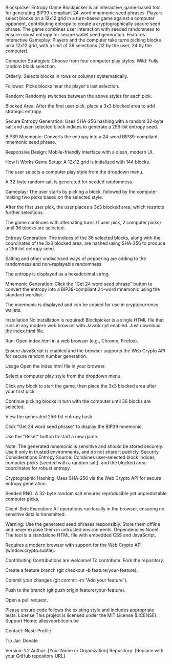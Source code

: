 Blockpicker Entropy Game
Blockpicker is an interactive, game-based tool for generating BIP39-compliant 24-word mnemonic seed phrases. Players select blocks on a 12x12 grid in a turn-based game against a computer opponent, contributing entropy to create a cryptographically secure seed phrase. The game combines user interaction with seeded randomness to ensure robust entropy for secure wallet seed generation.
Features
Interactive Gameplay: Players and the computer take turns picking blocks on a 12x12 grid, with a limit of 36 selections (12 by the user, 24 by the computer).

Computer Strategies: Choose from four computer play styles:
Wild: Fully random block selection.

Orderly: Selects blocks in rows or columns systematically.

Follower: Picks blocks near the player's last selection.

Random: Randomly switches between the above styles for each pick.

Blocked Area: After the first user pick, place a 3x3 blocked area to add strategic entropy.

Secure Entropy Generation: Uses SHA-256 hashing with a random 32-byte salt and user-selected block indices to generate a 256-bit entropy seed.

BIP39 Mnemonic: Converts the entropy into a 24-word BIP39-compliant mnemonic seed phrase.

Responsive Design: Mobile-friendly interface with a clean, modern UI.

How It Works
Game Setup:
A 12x12 grid is initialized with 144 blocks.

The user selects a computer play style from the dropdown menu.

A 32-byte random salt is generated for seeded randomness.

Gameplay:
The user starts by picking a block, followed by the computer making two picks based on the selected style.

After the first user pick, the user places a 3x3 blocked area, which restricts further selections.

The game continues with alternating turns (1 user pick, 2 computer picks) until 36 blocks are selected.

Entropy Generation:
The indices of the 36 selected blocks, along with the coordinates of the 3x3 blocked area, are hashed using SHA-256 to produce a 256-bit entropy seed.

Salting and other undisclosed ways of peppering are adding to the randomness and non-replayable randomness

The entropy is displayed as a hexadecimal string.

Mnemonic Generation:
Click the "Get 24 word seed phrase" button to convert the entropy into a BIP39-compliant 24-word mnemonic using the standard wordlist.

The mnemonic is displayed and can be copied for use in cryptocurrency wallets.

Installation
No installation is required! Blockpicker is a single HTML file that runs in any modern web browser with JavaScript enabled.
Just download the index.html file.

Run:
Open index.html in a web browser (e.g., Chrome, Firefox).

Ensure JavaScript is enabled and the browser supports the Web Crypto API for secure random number generation.

Usage
Open the index.html file in your browser.

Select a computer play style from the dropdown menu.

Click any block to start the game, then place the 3x3 blocked area after your first pick.

Continue picking blocks in turn with the computer until 36 blocks are selected.

View the generated 256-bit entropy hash.

Click "Get 24 word seed phrase" to display the BIP39 mnemonic.

Use the "Reset" button to start a new game.

Note: The generated mnemonic is sensitive and should be stored securely. Use it only in trusted environments, and do not share it publicly.
Security Considerations
Entropy Source: Combines user-selected block indices, computer picks (seeded with a random salt), and the blocked area coordinates for robust entropy.

Cryptographic Hashing: Uses SHA-256 via the Web Crypto API for secure entropy generation.

Seeded RNG: A 32-byte random salt ensures reproducible yet unpredictable computer picks.

Client-Side Execution: All operations run locally in the browser, ensuring no sensitive data is transmitted.

Warning: Use the generated seed phrases responsibly. Store them offline and never expose them in untrusted environments.
Dependencies
None! The tool is a standalone HTML file with embedded CSS and JavaScript.

Requires a modern browser with support for the Web Crypto API (window.crypto.subtle).

Contributing
Contributions are welcome! To contribute:
Fork the repository.

Create a feature branch (git checkout -b feature/your-feature).

Commit your changes (git commit -m "Add your feature").

Push to the branch (git push origin feature/your-feature).

Open a pull request.

Please ensure code follows the existing style and includes appropriate tests.
License
This project is licensed under the MIT License (LICENSE).
Support
Home: allesvoorbitcoin.be

Contact: Nostr Profile

Tip Jar: Donate

Version: 1.2
Author: [Your Name or Organization]
Repository: [Replace with your GitHub repository URL]

